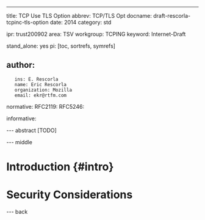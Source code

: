 ---
title: TCP Use TLS Option
abbrev: TCP/TLS Opt
docname: draft-rescorla-tcpinc-tls-option
date: 2014
category: std

ipr: trust200902
area: TSV
workgroup: TCPING
keyword: Internet-Draft

stand_alone: yes
pi: [toc, sortrefs, symrefs]

author:
 -
       ins: E. Rescorla
       name: Eric Rescorla
       organization: Mozilla
       email: ekr@rtfm.com

normative:
  RFC2119:
  RFC5246:

informative:

--- abstract
[TODO]

--- middle

Introduction        {#intro}
============

Security Considerations
=======================

--- back
